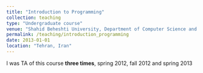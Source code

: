 ```yaml
---
title: "Introduction to Programming"
collection: teaching
type: "Undergraduate course"
venue: "Shahid Beheshti University, Department of Computer Science and Engineering"
permalink: /teaching/introduction_programming
date: 2013-01-01
location: "Tehran, Iran"
---
```


I was TA of this course __three times__, spring 2012, fall 2012 and spring 2013

